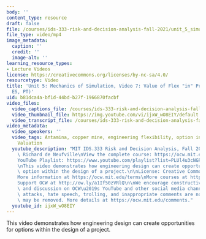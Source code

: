 ```yaml
---
body: ''
content_type: resource
draft: false
file: /courses/ids-333-risk-and-decision-analysis-fall-2021/unit_5_simulation_video_7_en_us_mta_release_360p_16_9.mp4
file_type: video/mp4
image_metadata:
  caption: ''
  credit: ''
  image-alt: ''
learning_resource_types:
- Lecture Videos
license: https://creativecommons.org/licenses/by-nc-sa/4.0/
resourcetype: Video
title: 'Unit 5: Mechanics of Simulation, Video 7: Value of Flex "in" Project (EN,
  ES, PT)'
uid: b81dca4a-bf1d-44bd-b27f-1966870facbf
video_files:
  video_captions_file: /courses/ids-333-risk-and-decision-analysis-fall-2021/unit_5_simulation_video_7_en_us_mta_release_captions.vtt
  video_thumbnail_file: https://img.youtube.com/vi/ijxW_wO8EIY/default.jpg
  video_transcript_file: /courses/ids-333-risk-and-decision-analysis-fall-2021/unit_5_simulation_video_7_en_us_mta_release_transcript.pdf
video_metadata:
  video_speakers: ''
  video_tags: Antamina, copper mine, engineering flexibility, option in project, Excel,
    Valuation
  youtube_description: "MIT IDS.333 Risk and Decision Analysis, Fall 2021\nInstructor:\
    \ Richard de Neufville\nView the complete course: https://ocw.mit.edu/courses/ids-333-risk-and-decision-analysis-fall-2021/\n\
    YouTube Playlist: https://www.youtube.com/playlist?list=PLUl4u3cNGP62jwhTqp8_1kwrkDkxZhpQC\n\
    \nThis video demonstrates how engineering design can create opportunities for\
    \ option within the design of a project.\n\nLicense: Creative Commons BY-NC-SA\n\
    More information at https://ocw.mit.edu/terms\nMore courses at https://ocw.mit.edu\n\
    Support OCW at http://ow.ly/a1If50zVRlQ\n\nWe encourage constructive comments\
    \ and discussion on OCW\u2019s YouTube and other social media channels. Personal\
    \ attacks, hate speech, trolling, and inappropriate comments are not allowed and\
    \ may be removed. More details at https://ocw.mit.edu/comments."
  youtube_id: ijxW_wO8EIY
---
```

This video demonstrates how engineering design can create opportunities for options within the design of a project.